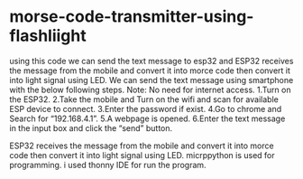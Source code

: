 # morse-code-transmitter-using-flashliight
using this code we can send the text message to esp32 and ESP32 receives the message from the mobile and convert it into morce code then convert it into light signal using LED.
We can send the text message using smartphone with the below following steps.
Note: No need for internet access.
1.Turn on the ESP32.
2.Take the mobile and Turn on the wifi and scan for available
ESP device to connect.
3.Enter the password if exist.
4.Go to chrome and Search for “192.168.4.1”.
5.A  webpage is opened.
6.Enter the text message in the input box and click the “send” button.

ESP32 receives the message from the mobile and convert it into morce code then convert it into light signal using LED.
micrppython is used for programming.
i used thonny IDE for run the program.
